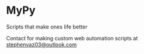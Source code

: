 # MyPy
Scripts that make ones life better
   
Contact for making custom web automation scripts at stephenvaz03@outlook.com

